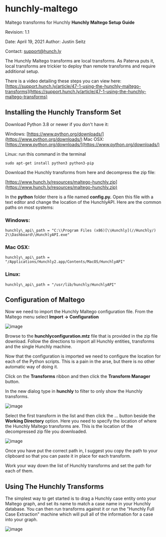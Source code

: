 # hunchly-maltego
Maltego transforms for Hunchly
**Hunchly Maltego Setup Guide**

Revision: 1.1

Date: April 19, 2021
Author: Justin Seitz

Contact: support@hunch.ly

The Hunchly Maltego transforms are local transforms. As Paterva puts it, local transforms are trickier to deploy than remote transforms and require additional setup.

There is a video detailing these steps you can view here: [https://support.hunch.ly/article/47-1-using-the-hunchly-maltego-transforms](https://support.hunch.ly/article/47-1-using-the-hunchly-maltego-transforms)

## Installing the Hunchly Transform Set

Download Python 3.8 or newer if you don't have it:

 Windows: [https://www.python.org/downloads/](https://www.python.org/downloads/)
 Mac OSX: [https://www.python.org/downloads/](https://www.python.org/downloads/)

Linux: run this command in the terminal

`sudo apt-get install python3 python3-pip`

Download the Hunchly transforms from here and decompress the zip file:

[https://www.hunch.ly/resources/maltego-hunchly.zip](https://www.hunch.ly/resources/maltego-hunchly.zip)

In the **python** folder there is a file named **config.py.** Open this file with a text editor and change the location of the HunchlyAPI. Here are the common paths on most systems:

### Windows:

 `hunchly\_api\_path = "C:\\Program Files (x86)[\\Hunchly](//Hunchly/) 2\\Dashboard\\HunchlyAPI.exe"`

### Mac OSX:

 `hunchly\_api\_path = "/Applications/Hunchly2.app/Contents/MacOS/HunchlyAPI"`

### Linux:

 `hunchly\_api\_path = "/usr/lib/hunchly/HunchlyAPI"`

## Configuration of Maltego

Now we need to import the Hunchly Maltego configuration file. From the Maltego menu select **Import -\> Configuration**

![image](https://github.com/hunchly/hunchly-maltego/assets/102674898/5d63006d-9dec-4632-8a0f-1eb3bc6e252c)

Browse to the **hunchlyconfiguration.mtz** file that is provided in the zip file download. Follow the directions to import all Hunchly entities, transforms and the single Hunchly machine.

Now that the configuration is imported we need to configure the location for each of the Python scripts. This is a pain in the arse, but there is no other automatic way of doing it.

 Click on the **Transforms** ribbon and then click the **Transform Manager** button.

 In the new dialog type in **hunchly** to filter to only show the Hunchly transforms.

![image](https://github.com/hunchly/hunchly-maltego/assets/102674898/8d73cedc-1f33-4905-aab7-aaae9ed1dd4b)


Select the first transform in the list and then click the … button beside the **Working Directory** option. Here you need to specify the location of where the Hunchly Maltego transforms are. This is the location of the decompressed zip file you downloaded.

 ![image](https://github.com/hunchly/hunchly-maltego/assets/102674898/6fa5f063-4d36-4811-9788-a1dec5253fb0)


 Once you have put the correct path in, I suggest you copy the path to your clipboard so that you can paste it in place for each transform.

Work your way down the list of Hunchly transforms and set the path for each of them.


## Using The Hunchly Transforms

The simplest way to get started is to drag a Hunchly case entity onto your Maltego graph, and set its name to match a case name in your Hunchly database. You can then run transforms against it or run the "Hunchly Full Case Extraction" machine which will pull all of the information for a case into your graph.

![image](https://github.com/user-attachments/assets/25839862-1189-4b2a-aa0a-4358c8a7d49b)

